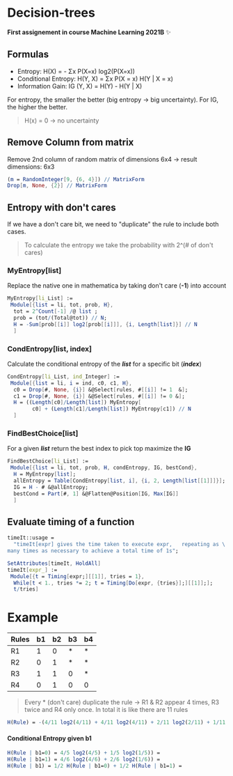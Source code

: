 # Decision-trees
**First assignement in course Machine Learning 2021B**  :sparkles:

## Formulas

* Entropy: H(X) = - Σx P(X=x) log2(P(X=x))
* Conditional Entropy: H(Y, X) = Σx P(X = x) H(Y | X = x)
* Information Gain: IG (Y, X) = H(Y) - H(Y | X)

For entropy, the smaller the better (big entropy -> big uncertainty). For IG, the higher the better. 
> H(x) = 0 -> no uncertainty

## Remove Column from matrix
Remove 2nd column of random matrix of dimensions 6x4 -> result dimensions: 6x3 
```mathematica
(m = RandomInteger[9, {6, 4}]) // MatrixForm
Drop[m, None, {2}] // MatrixForm
```

## Entropy with don't cares
If we have a don't care bit, we need to "duplicate" the rule to include both cases. 
> To calculate the entropy we take the probability with 2^(# of don't cares)

### MyEntropy[list]
Replace the native one in mathematica by taking don't care (**-1**) into account
```mathematica
MyEntropy[li_List] :=
 Module[{list = li, tot, prob, H},
  tot = 2^Count[-1] /@ list ;
  prob = (tot/(Total@tot)) // N;
  H = -Sum[prob[[i]] log2[prob[[i]]], {i, Length[list]}] // N
  ]
```

### CondEntropy[list, index]
Calculate the conditional entropy of the **_list_** for a specific bit (**_index_**)
```mathematica
CondEntropy[li_List, ind_Integer] :=
 Module[{list = li, i = ind, c0, c1, H},
  c0 = Drop[#, None, {i}] &@Select[rules, #[[i]] != 1  &];
  c1 = Drop[#, None, {i}] &@Select[rules, #[[i]] != 0 &];
  H = ((Length[c0]/Length[list]) MyEntropy[
        c0] + (Length[c1]/Length[list]) MyEntropy[c1]) // N
  ]
```

### FindBestChoice[list]
For a given **_list_** return the best index to pick top maximize the **IG**
```mathematica
FindBestChoice[li_List] :=
 Module[{list = li, tot, prob, H, condEntropy, IG, bestCond},
  H = MyEntropy[list];
  allEntropy = Table[CondEntropy[list, i], {i, 2, Length[list[[1]]]}];
  IG = H - # &@allEntropy;
  bestCond = Part[#, 1] &@Flatten@Position[IG, Max[IG]]
  ]
```

## Evaluate timing of a function
```Mathematica
timeIt::usage = 
  "timeIt[expr] gives the time taken to execute expr,   repeating as \
many times as necessary to achieve a total time of 1s";

SetAttributes[timeIt, HoldAll]
timeIt[expr_] := 
 Module[{t = Timing[expr;][[1]], tries = 1}, 
  While[t < 1., tries *= 2; t = Timing[Do[expr, {tries}];][[1]];];
  t/tries]
```

# Example

Rules| b1 | b2 | b3 | b4 
-- | - | - | -- | -
R1 | 1 | 0 | \* | \* 
R2 | 0 | 1 | \* | \* 
R3 | 1 | 1 | 0  | \*
R4 | 0 | 1 | 0  | 0 

> Every * (don't care) duplicate the rule -> R1 & R2 appear 4 times, R3 twice and R4 only once.
> In total it is like there are 11 rules

```Mathematica
H(Rule) = -(4/11 log2(4/11) + 4/11 log2(4/11) + 2/11 log2(2/11) + 1/11 log2(1/11)) = 
```

#### Conditional Entropy given b1
```Mathematica
H(Rule | b1=0) = 4/5 log2(4/5) + 1/5 log2(1/5)) = 
H(Rule | b1=1) = 4/6 log2(4/6) + 2/6 log2(1/6)) =
H(Rule | b1) = 1/2 H(Rule | b1=0) + 1/2 H(Rule | b1=1) =
```

